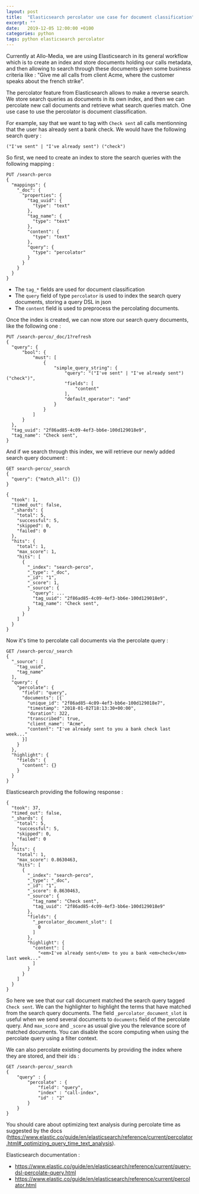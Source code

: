 ```yaml
---
layout: post
title:  "Elasticsearch percolator use case for document classification"
excerpt: ""
date:   2019-12-05 12:00:00 +0100
categories: python
tags: python elasticsearch percolator
---
```


Currently at Allo-Media, we are using Elasticsearch in its general workflow which is to create an index and store documents holding our calls metadata, and then allowing to search through these documents given some business criteria like : "Give me all calls from client Acme, where the customer speaks about the french strike".

The percolator feature from Elasticsearch allows to make a reverse search. We store search queries as documents in its own index, and then we can percolate new call documents and retrieve what search queries match. One use case to use the percolator is document classification.

For example, say that we want to tag with `Check sent` all calls mentionning that the user has already sent a bank check. We would have the following search query : 
```
("I've sent" | "I've already sent") ("check")
```

So first, we need to create an index to store the search queries with the following mapping : 
```
PUT /search-perco
{
  "mappings": {
    "_doc": {
      "properties": {
        "tag_uuid": {
          "type": "text"
        },
        "tag_name": {
          "type": "text"
        },
        "content": {
          "type": "text"
        },
        "query": {
          "type": "percolator"
        }
      }
    }
  }
}
```

- The `tag_*` fields are used for document classification
- The `query` field of type `percolator` is used to index the search query documents, storing a query DSL in json
- The `content` field is used to preprocess the percolating documents.

Once the index is created, we can now store our search query documents, like the following one : 
```
PUT /search-perco/_doc/1?refresh
{
  "query": {
      "bool": {
          "must": [
              {
                  "simple_query_string": {
                      "query": "("I've sent" | "I've already sent") ("check")",
                      "fields": [
                          "content"
                      ],
                      "default_operator": "and"
                  }
              }
          ]
      }
  },
  "tag_uuid": "2f86ad85-4c09-4ef3-bb6e-100d129018e9",
  "tag_name": "Check sent",
}
```

And if we search through this index, we will retrieve our newly added search query document : 
```
GET search-perco/_search
{
  "query": {"match_all": {}}
}

{
  "took": 1,
  "timed_out": false,
  "_shards": {
    "total": 5,
    "successful": 5,
    "skipped": 0,
    "failed": 0
  },
  "hits": {
    "total": 1,
    "max_score": 1,
    "hits": [
      {
        "_index": "search-perco",
        "_type": "_doc",
        "_id": "1",
        "_score": 1,
        "_source": {
          "query": ...
          "tag_uuid": "2f86ad85-4c09-4ef3-bb6e-100d129018e9",
          "tag_name": "Check sent",
        }
      }
    ]
  }
}
```

Now it's time to percolate call documents via the percolate query : 
```
GET /search-perco/_search
{
  "_source": [
    "tag_uuid",
    "tag_name"
  ],
  "query": {
    "percolate": {
      "field": "query",
      "documents": [{`
        "unique_id": "2f86ad85-4c09-4ef3-bb6e-100d129018e7",
        "timestamp": "2018-01-02T18:13:30+00:00",
        "duration": 322,
        "transcribed": true,
        "client_name": "Acme",
        "content": "I've already sent to you a bank check last week..."
      }]
    }
  },
  "highlight": {
    "fields": {
      "content": {}
    }
  }
}
```

Elasticsearch providing the following response : 
```
{
  "took": 37,
  "timed_out": false,
  "_shards": {
    "total": 5,
    "successful": 5,
    "skipped": 0,
    "failed": 0
  },
  "hits": {
    "total": 1,
    "max_score": 0.8630463,
    "hits": [
      {
        "_index": "search-perco",
        "_type": "_doc",
        "_id": "1",
        "_score": 0.8630463,
        "_source": {
          "tag_name": "Check sent",
          "tag_uuid": "2f86ad85-4c09-4ef3-bb6e-100d129018e9"
        },
        "fields": {
          "_percolator_document_slot": [
            0
          ]
        },
        "highlight": {
          "content": [
            "<em>I've already sent</em> to you a bank <em>check</em> last week..."
          ]
        }
      }
    ]
  }
}
```

So here we see that our call document matched the search query tagged `Check sent`. We can the highlighter to highlight the terms that have matched from the search query documents. The field `_percolator_document_slot` is useful when we send several documents to `documents` field of the percolate query. And `max_score` and `_score` as usual give you the relevance score of matched documents. You can disable the score computing when using the percolate query using a filter context.

We can also percolate existing documents by providing the index where they are stored, and their ids :
```
GET /search-perco/_search
{
    "query" : {
        "percolate" : {
            "field": "query",
            "index" : "call-index",
            "id" : "2"
        }
    }
}
```

You should care about optimizing text analysis during percolate time as suggested by the docs (https://www.elastic.co/guide/en/elasticsearch/reference/current/percolator.html#_optimizing_query_time_text_analysis).

Elasticsearch documentation :

- https://www.elastic.co/guide/en/elasticsearch/reference/current/query-dsl-percolate-query.html
- https://www.elastic.co/guide/en/elasticsearch/reference/current/percolator.html
